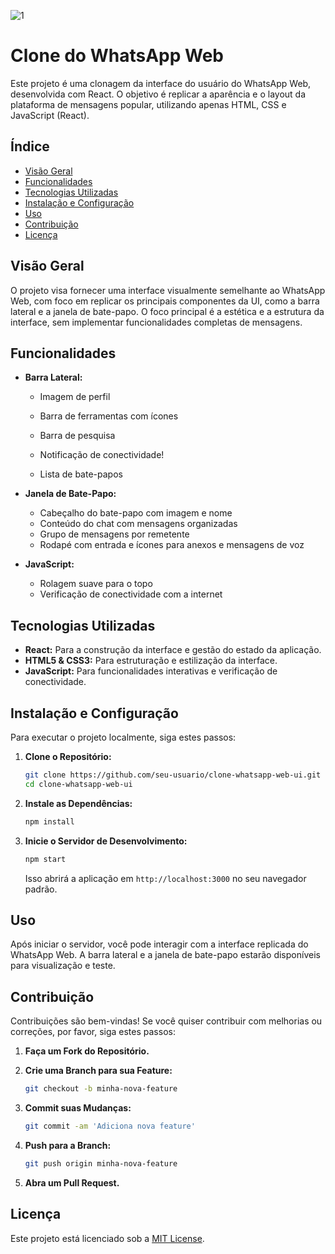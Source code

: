 
![1](https://github.com/user-attachments/assets/b85ae422-167a-4c3c-a6b0-e12488022a38)

# Clone do WhatsApp Web 

Este projeto é uma clonagem da interface do usuário do WhatsApp Web, desenvolvida com React. O objetivo é replicar a aparência e o layout da plataforma de mensagens popular, utilizando apenas HTML, CSS e JavaScript (React).

## Índice

- [Visão Geral](#visão-geral)
- [Funcionalidades](#funcionalidades)
- [Tecnologias Utilizadas](#tecnologias-utilizadas)
- [Instalação e Configuração](#instalação-e-configuração)
- [Uso](#uso)
- [Contribuição](#contribuição)
- [Licença](#licença)

## Visão Geral

O projeto visa fornecer uma interface visualmente semelhante ao WhatsApp Web, com foco em replicar os principais componentes da UI, como a barra lateral e a janela de bate-papo. O foco principal é a estética e a estrutura da interface, sem implementar funcionalidades completas de mensagens.

## Funcionalidades

- **Barra Lateral:** 
  - Imagem de perfil
  - Barra de ferramentas com ícones
  - Barra de pesquisa
  - Notificação de conectividade!

  - Lista de bate-papos
  
- **Janela de Bate-Papo:**
  - Cabeçalho do bate-papo com imagem e nome
  - Conteúdo do chat com mensagens organizadas
  - Grupo de mensagens por remetente
  - Rodapé com entrada e ícones para anexos e mensagens de voz

- **JavaScript:**
  - Rolagem suave para o topo
  - Verificação de conectividade com a internet

## Tecnologias Utilizadas

- **React:** Para a construção da interface e gestão do estado da aplicação.
- **HTML5 & CSS3:** Para estruturação e estilização da interface.
- **JavaScript:** Para funcionalidades interativas e verificação de conectividade.

## Instalação e Configuração

Para executar o projeto localmente, siga estes passos:

1. **Clone o Repositório:**

   ```bash
   git clone https://github.com/seu-usuario/clone-whatsapp-web-ui.git
   cd clone-whatsapp-web-ui
   ```

2. **Instale as Dependências:**

   ```bash
   npm install
   ```

3. **Inicie o Servidor de Desenvolvimento:**

   ```bash
   npm start
   ```

   Isso abrirá a aplicação em `http://localhost:3000` no seu navegador padrão.

## Uso

Após iniciar o servidor, você pode interagir com a interface replicada do WhatsApp Web. A barra lateral e a janela de bate-papo estarão disponíveis para visualização e teste.

## Contribuição

Contribuições são bem-vindas! Se você quiser contribuir com melhorias ou correções, por favor, siga estes passos:

1. **Faça um Fork do Repositório.**
2. **Crie uma Branch para sua Feature:**

   ```bash
   git checkout -b minha-nova-feature
   ```

3. **Commit suas Mudanças:**

   ```bash
   git commit -am 'Adiciona nova feature'
   ```

4. **Push para a Branch:**

   ```bash
   git push origin minha-nova-feature
   ```

5. **Abra um Pull Request.**

## Licença

Este projeto está licenciado sob a [MIT License](LICENSE).


